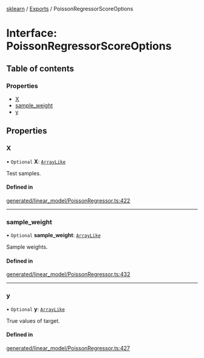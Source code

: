 [sklearn](../readme.md) / [Exports](../modules.md) / PoissonRegressorScoreOptions

# Interface: PoissonRegressorScoreOptions

## Table of contents

### Properties

- [X](PoissonRegressorScoreOptions.md#x)
- [sample\_weight](PoissonRegressorScoreOptions.md#sample_weight)
- [y](PoissonRegressorScoreOptions.md#y)

## Properties

### X

• `Optional` **X**: [`ArrayLike`](../modules.md#arraylike)

Test samples.

#### Defined in

[generated/linear_model/PoissonRegressor.ts:422](https://github.com/transitive-bullshit/scikit-learn-ts/blob/367336a/packages/sklearn/src/generated/linear_model/PoissonRegressor.ts#L422)

___

### sample\_weight

• `Optional` **sample\_weight**: [`ArrayLike`](../modules.md#arraylike)

Sample weights.

#### Defined in

[generated/linear_model/PoissonRegressor.ts:432](https://github.com/transitive-bullshit/scikit-learn-ts/blob/367336a/packages/sklearn/src/generated/linear_model/PoissonRegressor.ts#L432)

___

### y

• `Optional` **y**: [`ArrayLike`](../modules.md#arraylike)

True values of target.

#### Defined in

[generated/linear_model/PoissonRegressor.ts:427](https://github.com/transitive-bullshit/scikit-learn-ts/blob/367336a/packages/sklearn/src/generated/linear_model/PoissonRegressor.ts#L427)
